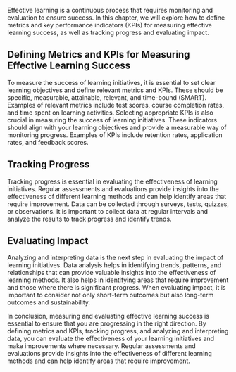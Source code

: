 
Effective learning is a continuous process that requires monitoring and evaluation to ensure success. In this chapter, we will explore how to define metrics and key performance indicators (KPIs) for measuring effective learning success, as well as tracking progress and evaluating impact.

Defining Metrics and KPIs for Measuring Effective Learning Success
------------------------------------------------------------------

To measure the success of learning initiatives, it is essential to set clear learning objectives and define relevant metrics and KPIs. These should be specific, measurable, attainable, relevant, and time-bound (SMART). Examples of relevant metrics include test scores, course completion rates, and time spent on learning activities. Selecting appropriate KPIs is also crucial in measuring the success of learning initiatives. These indicators should align with your learning objectives and provide a measurable way of monitoring progress. Examples of KPIs include retention rates, application rates, and feedback scores.

Tracking Progress
-----------------

Tracking progress is essential in evaluating the effectiveness of learning initiatives. Regular assessments and evaluations provide insights into the effectiveness of different learning methods and can help identify areas that require improvement. Data can be collected through surveys, tests, quizzes, or observations. It is important to collect data at regular intervals and analyze the results to track progress and identify trends.

Evaluating Impact
-----------------

Analyzing and interpreting data is the next step in evaluating the impact of learning initiatives. Data analysis helps in identifying trends, patterns, and relationships that can provide valuable insights into the effectiveness of learning methods. It also helps in identifying areas that require improvement and those where there is significant progress. When evaluating impact, it is important to consider not only short-term outcomes but also long-term outcomes and sustainability.

In conclusion, measuring and evaluating effective learning success is essential to ensure that you are progressing in the right direction. By defining metrics and KPIs, tracking progress, and analyzing and interpreting data, you can evaluate the effectiveness of your learning initiatives and make improvements where necessary. Regular assessments and evaluations provide insights into the effectiveness of different learning methods and can help identify areas that require improvement.
